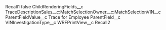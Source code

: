 <?xml version="1.0" encoding="UTF-8"?>
<CustomMetadata xmlns="http://soap.sforce.com/2006/04/metadata" xmlns:xsi="http://www.w3.org/2001/XMLSchema-instance" xmlns:xsd="http://www.w3.org/2001/XMLSchema">
    <label>Recall1</label>
    <protected>false</protected>
    <values>
        <field>ChildRenderingFields__c</field>
        <value xsi:type="xsd:string">TraceDescriptionSales__c:MatchSelectionOwner__c:MatchSelectionVIN__c</value>
    </values>
    <values>
        <field>ParentFieldValue__c</field>
        <value xsi:type="xsd:string">Trace for Employee</value>
    </values>
    <values>
        <field>ParentField__c</field>
        <value xsi:type="xsd:string">VINInvestigationType__c</value>
    </values>
    <values>
        <field>WRFPrintView__c</field>
        <value xsi:type="xsd:string">Recall2</value>
    </values>
</CustomMetadata>
